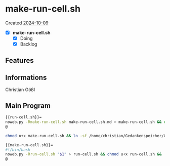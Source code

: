 # make-run-cell.sh
Created [2024-10-09](2024-10-09)

- [X] **make-run-cell.sh**
    - [X] Doing
    - [X] Backlog

## Features



## Informations
 Christian Gößl
## Main Program

```bash
{{run-cell.sh}}=
noweb.py -Rmake-run-cell.sh make-run-cell.sh.md > make-run-cell.sh && echo 'fertig'
@
```


```bash
chmod u+x make-run-cell.sh && ln -sf /home/christian/Gedankenspeicher/Gedankenspeicherwiki/CodeFabrik/Gedankenspeicher-Coding/make-run-cell.sh ~/.local/bin/make-run-cell.sh && echo 'fertig'
 ```

```bash
{{make-run-cell.sh}}=
#!/bin/bash
noweb.py -Rrun-cell.sh "$1" > run-cell.sh && chmod u+x run-cell.sh && ./run-cell.sh
@
```
